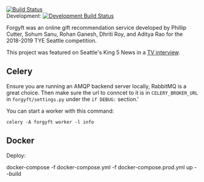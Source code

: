 [![Build Status](https://travis-ci.com/mrfleap/forgyft.svg?token=ifX93RzwrrnrFqsE8L87&branch=master)](https://travis-ci.com/mrfleap/forgyft)<br />
Development: [![Development Build Status](https://travis-ci.com/mrfleap/forgyft.svg?token=ifX93RzwrrnrFqsE8L87&branch=development)](https://travis-ci.com/mrfleap/forgyft)

Forgyft was an online gift recommendation service developed by Phillip Cutter, Sohum Sanu, Rohan Ganesh, Dhriti Roy, and Aditya Rao for the 2018-2019 TYE Seattle competition.

This project was featured on Seattle's King 5 News in a [TV interview](https://www.youtube.com/watch?v=yMKliSJwpzw).

## Celery

Ensure you are running an AMQP backend server locally, RabbitMQ is a great choice. Then make sure the url to conncet to it
is in `CELERY_BROKER_URL` in `forgyft/settings.py` under the `if DEBUG:` section.'

You can start a worker with this command:

```
celery -A forgyft worker -l info
```

## Docker

Deploy:

docker-compose -f docker-compose.yml -f docker-compose.prod.yml up --build
